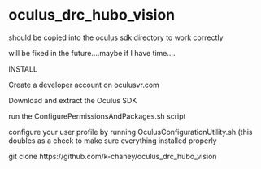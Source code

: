 oculus_drc_hubo_vision
======================


<p>
should be copied into the oculus sdk directory to work correctly
</p>

<p>
will be fixed in the future....maybe if I have time....
</p>



<p> INSTALL </p>

<p> Create a developer account on oculusvr.com </p>

<p> Download and extract the Oculus SDK </p>

<p> run the ConfigurePermissionsAndPackages.sh script </p>

<p> configure your user profile by running OculusConfigurationUtility.sh (this doubles as a check to make sure everything installed properly </p>

<p> git clone https://github.com/k-chaney/oculus_drc_hubo_vision </p>
